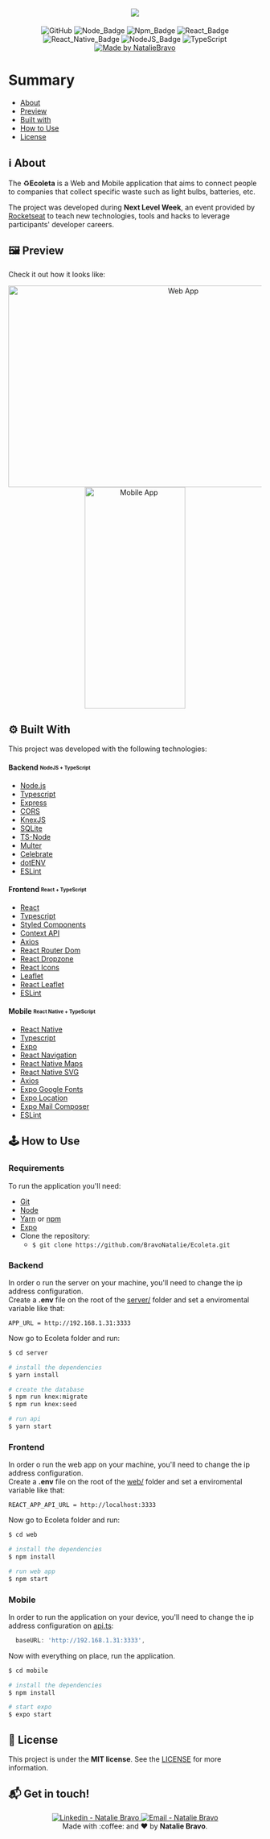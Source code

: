 <h1 align=center>
<img src="https://res.cloudinary.com/nataliebravo/image/upload/v1593003005/Ecoleta_github_assets/principal_fcvvkc.png" />
</h1>

<div align="center">
  
![GitHub](https://img.shields.io/github/license/BravoNatalie/Ecoleta) 
![Node_Badge](https://img.shields.io/badge/node-13.12.0-green)
![Npm_Badge](https://img.shields.io/badge/npm-6.14.5-yellow)
![React_Badge](https://img.shields.io/badge/web-ReactJS-blue)
![React_Native_Badge](https://img.shields.io/badge/mobile-React%20Native-blueviolet)
![NodeJS_Badge](https://img.shields.io/badge/server-NodeJS-important)
![TypeScript](https://img.shields.io/badge/%3C%2F%3E-TypeScript-blue)
[![Made by NatalieBravo](https://img.shields.io/badge/made%20by-NatalieBravo-blueviolet)](https://www.linkedin.com/in/nataliebravo/)
</div>


# Summary

- [About](#about)
- [Preview](#preview)
- [Built with](#technologies)
- [How to Use](#how-to-use)
- [License](#license)

<a id='about'/>

## :information_source: About

The :recycle:**Ecoleta** is a Web and Mobile application that aims to connect people to companies that collect specific waste such as light bulbs, batteries, etc.

The project was developed during **Next Level Week**, an event provided by [Rocketseat](https://rocketseat.com.br/) to teach new technologies, tools and hacks to leverage participants' developer careers.


<a id='preview'/>

## :framed_picture: Preview

Check it out how it looks like:

<p align="center">
  <img alt="Web App" width="680" height="400"  src="https://res.cloudinary.com/nataliebravo/image/upload/v1593174151/Ecoleta_github_assets/InShot-20200624-155437898_jfgc3t.gif" >
  <img alt="Mobile App" width="200" height="440" src="https://res.cloudinary.com/nataliebravo/image/upload/v1593173335/Ecoleta_github_assets/InShot-mobile_kcybx9.gif" >
<p />

<a id='technologies'/>

## :gear: Built With

This project was developed with the following technologies:

#### **Backend** <sub><sup>NodeJS + TypeScript</sup></sub>
  - [Node.js](https://nodejs.org/)
  - [Typescript](https://www.typescriptlang.org/)
  - [Express](https://expressjs.com/)
  - [CORS](https://www.npmjs.com/package/cors)
  - [KnexJS](http://knexjs.org/)
  - [SQLite](https://github.com/mapbox/node-sqlite3)
  - [TS-Node](https://www.npmjs.com/package/ts-node)
  - [Multer](https://github.com/expressjs/multer)
  - [Celebrate](https://github.com/arb/celebrate)
  - [dotENV](https://github.com/motdotla/dotenv)
  - [ESLint](https://eslint.org/)
 

#### **Frontend** <sub><sup>React + TypeScript</sup></sub>
  - [React](https://pt-br.reactjs.org/)
  - [Typescript](https://www.typescriptlang.org/)
  - [Styled Components](https://styled-components.com/)
  - [Context API](https://reactjs.org/docs/context.html)
  - [Axios](https://www.npmjs.com/package/axios)
  - [React Router Dom](https://github.com/ReactTraining/react-router/tree/master/packages/react-router-dom)
  - [React Dropzone](https://github.com/react-dropzone/react-dropzone)
  - [React Icons](https://react-icons.netlify.com/#/)
  - [Leaflet](https://leafletjs.com/)
  - [React Leaflet](https://react-leaflet.js.org/)
  - [ESLint](https://eslint.org/)



#### **Mobile** <sub><sup>React Native + TypeScript</sup></sub>
  - [React Native](https://reactnative.dev/)
  - [Typescript](https://www.typescriptlang.org/)
  - [Expo](https://expo.io/learn)
  - [React Navigation](https://reactnavigation.org/)
  - [React Native Maps](https://github.com/react-native-community/react-native-maps)
  - [React Native SVG](https://github.com/react-native-community/react-native-svg)
  - [Axios](https://www.npmjs.com/package/axios)
  - [Expo Google Fonts](https://github.com/expo/google-fonts)
  - [Expo Location](https://docs.expo.io/versions/latest/sdk/location/)
  - [Expo Mail Composer](https://docs.expo.io/versions/latest/sdk/mail-composer/)
  - [ESLint](https://eslint.org/)


<a id='how-to-use'/>

## :joystick: How to Use

### Requirements

To run the application you'll need:
* [Git](https://git-scm.com)
* [Node](https://nodejs.org/)
* [Yarn](https://yarnpkg.com/) or [npm](https://www.npmjs.com/)
* [Expo](https://expo.io/learn)
* Clone the repository:
  * ```$ git clone https://github.com/BravoNatalie/Ecoleta.git ```

### Backend

In order o run the server on your machine, you'll need to change the ip address configuration.<br/> 
Create a **.env** file on the root of the [server/](https://github.com/BravoNatalie/Ecoleta/tree/master/server) folder and set a enviromental variable like that:

```dotenv
APP_URL = http://192.168.1.31:3333
```

Now go to Ecoleta folder and run:

```bash
$ cd server

# install the dependencies
$ yarn install

# create the database
$ npm run knex:migrate
$ npm run knex:seed

# run api
$ yarn start
```

### Frontend

In order o run the web app on your machine, you'll need to change the ip address configuration.<br/> 
Create a **.env** file on the root of the [web/](https://github.com/BravoNatalie/Ecoleta/tree/master/web) folder and set a enviromental variable like that:

```dotenv
REACT_APP_API_URL = http://localhost:3333
```

Now go to Ecoleta folder and run:


```bash
$ cd web

# install the dependencies
$ npm install

# run web app
$ npm start
```

### Mobile

In order to run the application on your device, you'll need to change the ip address configuration on [api.ts](https://github.com/BravoNatalie/Ecoleta/blob/master/mobile/src/services/api.ts):

```javascript
  baseURL: 'http://192.168.1.31:3333',
```
Now with everything on place, run the application.

```bash
$ cd mobile

# install the dependencies
$ npm install

# start expo
$ expo start
```

<a id='license'/>

## :page_with_curl: License

This project is under the **MIT license**. See the [LICENSE](https://github.com/BravoNatalie/Ecoleta/blob/master/LICENSE) for more information.

## :mailbox_with_mail: Get in touch!

<p align="center">
<a href="https://www.linkedin.com/in/nataliebravo/" target="_blank" >
  <img alt="Linkedin - Natalie Bravo" src="https://img.shields.io/badge/Linkedin--%23F8952D?style=social&logo=linkedin">
</a>
<a href="mailto:natalie.bravo@ice.ufjf.br" target="_blank" >
  <img alt="Email - Natalie Bravo" src="https://img.shields.io/badge/Email--%23F8952D?style=social&logo=gmail">
</a> 
<br/>
  Made with :coffee: and ❤️ by <b>Natalie Bravo</b>.
<p/>

